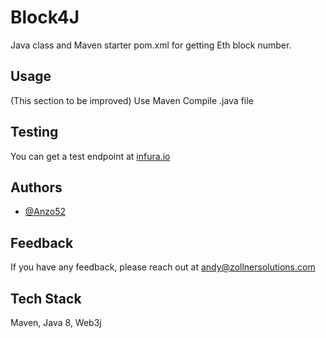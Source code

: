
# Block4J

Java class and Maven starter pom.xml for getting Eth block number.

## Usage

(This section to be improved)
Use Maven
Compile .java file

## Testing

You can get a test endpoint at [infura.io](https://infura.io)


## Authors

- [@Anzo52](https://www.github.com/Anzo52)
## Feedback

If you have any feedback, please reach out at andy@zollnersolutions.com


## Tech Stack

Maven, Java 8, Web3j

